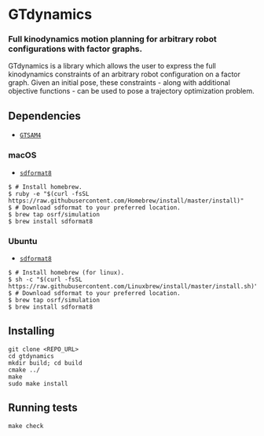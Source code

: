 # GTdynamics

### Full kinodynamics motion planning for arbitrary robot configurations with factor graphs.
<!-- =================================================== -->

GTdynamics is a library which allows the user to express the full kinodynamics constraints of an arbitrary robot configuration on a factor graph. Given an initial pose, these constraints - along with additional objective functions - can be used to pose a trajectory optimization problem.

## Dependencies

* [`GTSAM4`](https://github.com/borglab/gtsam)

### macOS
* [`sdformat8`](https://bitbucket.org/osrf/sdformat/src/default/)
```
$ # Install homebrew.
$ ruby -e "$(curl -fsSL https://raw.githubusercontent.com/Homebrew/install/master/install)"
$ # Download sdformat to your preferred location.
$ brew tap osrf/simulation
$ brew install sdformat8
```

### Ubuntu
* [`sdformat8`](https://bitbucket.org/osrf/sdformat/src/default/)
```
$ # Install homebrew (for linux).
$ sh -c "$(curl -fsSL https://raw.githubusercontent.com/Linuxbrew/install/master/install.sh)"
$ # Download sdformat to your preferred location.
$ brew tap osrf/simulation
$ brew install sdformat8
```

## Installing
```
git clone <REPO_URL>
cd gtdynamics
mkdir build; cd build
cmake ../
make
sudo make install
```

## Running tests

```
make check
```